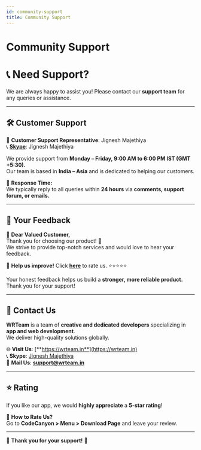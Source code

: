 ```yaml
---
id: community-support
title: Community Support
---
```



# Community Support

# 📞 Need Support?

We are always happy to assist you! Please contact our **support team** for any queries or assistance.

---

## 🛠 Customer Support

👤 **Customer Support Representative**: Jignesh Majethiya  
📞 **[Skype](https://join.skype.com/invite/wpO6RYDhElUY/)**: Jignesh Majethiya  

We provide support from **Monday – Friday, 9:00 AM to 6:00 PM IST (GMT +5:30).**  
Our team is based in **India – Asia** and is dedicated to helping our customers.

🔹 **Response Time:**  
We typically reply to all queries within **24 hours** via **comments, support forum, or emails.**

---

## 💬 Your Feedback

💖 **Dear Valued Customer,**  
Thank you for choosing our product! 🙏  
We strive to provide top-notch services and would love to hear your feedback.  

📢 **Help us improve!** Click [**here**](https://codecanyon.net/downloads) to rate us. ⭐⭐⭐⭐⭐  

Your honest feedback helps us build a **stronger, more reliable product.**  
Thank you for your support!  

---

## 📧 Contact Us  

**WRTeam** is a team of **creative and dedicated developers** specializing in **app and web development**.  
We deliver high-quality solutions globally.

🌐 **Visit Us**: [**https://wrteam.in**](https://wrteam.in)  
📞 **Skype**: [Jignesh Majethiya](https://join.skype.com/invite/wpO6RYDhElUY)       
📩 **Mail Us**: [**support@wrteam.in**](mailto:support@wrteam.in)  

---

## ⭐ Rating  

If you like our app, we would **highly appreciate** a **5-star rating**!  

📢 **How to Rate Us?**  
Go to **CodeCanyon > Menu > Download Page** and leave your review.  

---

🎉 **Thank you for your support!** 🚀
